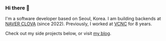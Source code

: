 ### Hi there 👋

I'm a software developer based on Seoul, Korea. I am building backends at [NAVER CLOVA](https://clova.ai/) (since 2022). Previously, I worked at [VCNC](https://vcnc.dev/) for 8 years.

Check out my side projects below, or visit [my blog](https://sapzil.org/).
